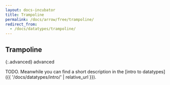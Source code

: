 ```yaml
---
layout: docs-incubator
title: Trampoline
permalink: /docs/arrow/free/trampoline/
redirect_from:
  - /docs/datatypes/trampoline/
---
```


## Trampoline

{:.advanced}
advanced

TODO. Meanwhile you can find a short description in the [intro to datatypes]({{ '/docs/datatypes/intro/' | relative_url }}).
